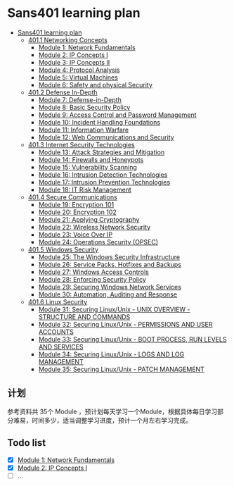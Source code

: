 # Sans401 learning plan
- [Sans401 learning plan](#Sans401-learning-plan)
    - [401.1 Networking Concepts](#401.1-Networking-Concepts)
        - [Module 1: Network Fundamentals](#Module-1:-Network-Fundamentals)
        - [Module 2: IP Concepts I](#Module-2:-IP-Concepts-I)
        - [Module 3: IP Concepts II](#Module-3:-IP-Concepts-II)
        - [Module 4: Protocol Analysis](#Module-4:-Protocol-Analysis)
        - [Module 5: Virtual Machines](#Module-5:-Virtual-Machines)
        - [Module 6: Safety and physical Security](#Module-6:-Safety-and-physical-Security)
    - [401.2 Defense In-Depth](#401.2-Defense-In-Depth)
        - [Module 7: Defense-in-Depth](#Module-7:-Defense-in-Depth)
        - [Module 8: Basic Security Policy](#Module-8:-Basic-Security-Policy)
        - [Module 9: Access Control and Password Management](#Module-9:-Access-Control-and-Password-Management)
        - [Module 10: Incident Handling Foundations](#Module-10:-Incident-Handling-Foundations)
        - [Module 11: Information Warfare](#Module-11:-Information-Warfare)
        - [Module 12: Web Communications and Security](#Module-12:-Web-Communications-and-Security)
    - [401.3 Internet Security Technologies](#401.3-Internet-Security-Technologies)
        - [Module 13: Attack Strategies and Mitigation](#Module-13:-Attack-Strategies-and-Mitigation)
        - [Module 14: Firewalls and Honeypots](#Module-14:-Firewalls-and-Honeypots)
        - [Module 15: Vulnerability Scanning](#Module-15:-Vulnerability-Scanning)
        - [Module 16: Intrusion Detection Technologies](#Module-16:-Intrusion-Detection-Technologies)
        - [Module 17: Intrusion Prevention Technologies](#Module-17:-Intrusion-Prevention-Technologies)
        - [Module 18: IT Risk Management](#Module-18:-IT-Risk-Management)
    - [401.4 Secure Communications](#401.4-Secure-Communications)
        - [Module 19: Encryption 101](#Module-19:-Encryption-101)
        - [Module 20: Encryption 102](#Module-20:-Encryption-102)
        - [Module 21: Applying Cryptography](#Module-21:-Applying-Cryptography)
        - [Module 22: Wireless Network Security](#Module-22:-Wireless-Network-Security)
        - [Module 23: Voice Over IP](#Module-23:-Voice-Over-IP)
        - [Module 24: Operations Security (OPSEC)](#Module-24:-Operations-Security-(OPSEC))
    - [401.5 Windows Security](#401.5-Windows-Security)
        - [Module 25: The Windows Security Infrastructure](#Module-25:-The-Windows-Security-Infrastructure)
        - [Module 26: Service Packs, Hotfixes and Backups](#Module-26:-Service-Packs,-Hotfixes-and-Backups)
        - [Module 27: Windows Access Controls](#Module-27:-Windows-Access-Controls)
        - [Module 28: Enforcing Security Policy](#Module-28:-Enforcing-Security-Policy)
        - [Module 29: Securing Windows Network Services](#Module-29:-Securing-Windows-Network-Services)
        - [Module 30: Automation, Auditing and Response](#Module-30:-Automation,-Auditing-and-Response)
    - [401.6 Linux Security](#401.6-Linux-Security)
        - [Module 31: Securing Linux/Unix - UNIX OVERVIEW - STRUCTURE AND COMMANDS](#Module-31:-Securing-Linux/Unix---UNIX-OVERVIEW---STRUCTURE-AND-COMMANDS)
        - [Module 32: Securing Linux/Unix - PERMISSIONS AND USER ACCOUNTS](#Module-32:-Securing-Linux/Unix---PERMISSIONS-AND-USER-ACCOUNTS)
        - [Module 33: Securing Linux/Unix - BOOT PROCESS, RUN LEVELS AND SERVICES](#Module-33:-Securing-Linux/Unix---BOOT-PROCESS,-RUN-LEVELS-AND-SERVICES)
        - [Module 34: Securing Linux/Unix - LOGS AND LOG MANAGEMENT](#Module-34:-Securing-Linux/Unix---LOGS-AND-LOG-MANAGEMENT)
        - [Module 35: Securing Linux/Unix - PATCH MANAGEMENT](#Module-35:-Securing-Linux/Unix---PATCH-MANAGEMENT)



## 计划

参考资料共 35个 Module ，预计划每天学习一个Module，根据具体每日学习部分难易，时间多少，适当调整学习进度，预计一个月左右学习完成。



## Todo list

- [x] [Module 1: Network Fundamentals](./Module1_Notes.md)
- [x] [Module 2: IP Concepts I](./Module2_Notes.md)
- [ ] ... 
